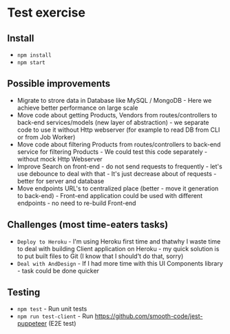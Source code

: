 # Test exercise

## Install

* `npm install`
* `npm start`

## Possible improvements

* Migrate to strore data in Database like MySQL / MongoDB - Here we achieve better performance on large scale
* Move code about getting Products, Vendors from routes/controllers to back-end services/models (new layer of abstraction) - we separate code to use it without Http webserver (for example to read DB from CLI or from Job Worker)
* Move code about filtering Products from routes/controllers to back-end service for filtering Products - We could test this code separately - without mock Http Webserver
* Improve Search on front-end - do not send requests to frequently - let's use debounce to deal with that - It's just decrease about of requests - better for server and database
* Move endpoints URL's to centralized place (better - move it generation to back-end) - Front-end application could be used with different endpoints - no need to re-build Front-end

## Challenges (most time-eaters tasks)

* `Deploy to Heroku` - I'm using Heroku first time and thatwhy I waste time to deal with building Client application on Heroku - my quick solution is to put built files to Git (I know that I should't do that, sorry)
* `Deal with AndDesign` - If I had more time with this UI Components library - task could be done quicker

## Testing

* `npm test` - Run unit tests
* `npm run test-client` - Run https://github.com/smooth-code/jest-puppeteer (E2E test)
